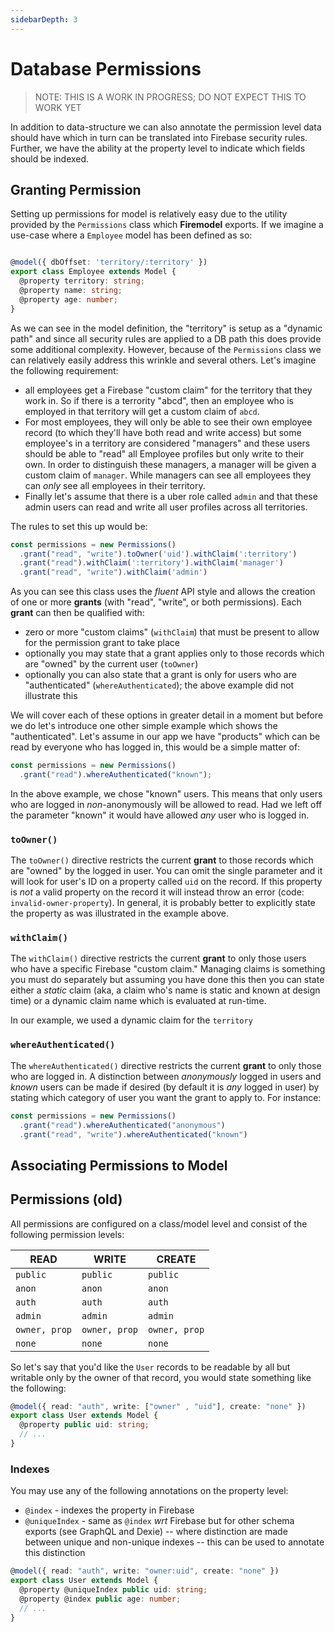 ```yaml
---
sidebarDepth: 3
---
```

# Database Permissions

> NOTE: THIS IS A WORK IN PROGRESS; DO NOT EXPECT THIS TO WORK YET

In addition to data-structure we can also annotate the permission level data should have which in turn can be translated into Firebase security rules. Further, we have the ability at the property level to indicate which fields should be indexed.

## Granting Permission

Setting up permissions for model is relatively easy due to the utility provided by the `Permissions` class which **Firemodel** exports. If we imagine a use-case where a `Employee` model has been defined as so:

```ts

@model({ dbOffset: 'territory/:territory' })
export class Employee extends Model {
  @property territory: string;
  @property name: string;
  @property age: number;
}
```

As we can see in the model definition, the "territory" is setup as a "dynamic path" and since all security rules are applied to a DB path this does provide some additional complexity. However, because of the `Permissions` class we can relatively easily address this wrinkle and several others. Let's imagine the following requirement:

- all employees get a Firebase "custom claim" for the territory that they work in. So if there is a terrority "abcd", then an employee who is employed in that territory will get a custom claim of `abcd`.
- For most employees, they will only be able to see their own employee record (to which they'll have both read and write access) but some employee's in a territory are considered "managers" and these users should be able to "read" all Employee profiles but only write to their own. In order to distinguish these managers, a manager will be given a custom claim of `manager`. While managers can see all employees they can _only_ see all employees in their territory.
- Finally let's assume that there is a uber role called `admin` and that these admin users can read and write all user profiles across all territories.

The rules to set this up would be:

```ts
const permissions = new Permissions()
  .grant("read", "write").toOwner('uid').withClaim(':territory')
  .grant("read").withClaim(':territory').withClaim('manager')
  .grant("read", "write").withClaim('admin')
```

As you can see this class uses the _fluent_ API style and allows the creation of one or more **grants** (with "read", "write", or both permissions). Each **grant** can then be qualified with:

- zero or more "custom claims" (`withClaim`) that must be present to allow for the permission grant to take place
- optionally you may state that a grant applies only to those records which are "owned" by the current user (`toOwner`)
- optionally you can also state that a grant is only for users who are "authenticated" (`whereAuthenticated`); the above example did not illustrate this

We will cover each of these options in greater detail in a moment but before we do let's introduce one other simple example which shows the "authenticated". Let's assume in our app we have "products" which can be read by everyone who has logged in, this would be a simple matter of:

```ts
const permissions = new Permissions()
  .grant("read").whereAuthenticated("known");
```

In the above example, we chose "known" users. This means that only users who are logged in _non_-anonymously will be allowed to read. Had we left off the parameter "known" it would have allowed *any* user who is logged in.

### `toOwner()`

The `toOwner()` directive restricts the current **grant** to those records which are "owned" by the logged in user. You can omit the single parameter and it will look for user's ID on a property called `uid` on the record. If this property is _not_ a valid property on the record it will instead throw an error (code: `invalid-owner-property`). In general, it is probably better to explicitly state the property as was illustrated in the example above.

### `withClaim()`

The `withClaim()` directive restricts the current **grant** to only those users who have a specific Firebase "custom claim." Managing claims is something you must do separately but assuming you have done this then you can state either a _static_ claim (aka, a claim who's name is static and known at design time) or a dynamic claim name which is evaluated at run-time.

In our example, we used a dynamic claim for the `territory` 

### `whereAuthenticated()`

The `whereAuthenticated()` directive restricts the current **grant** to only those who are logged in. A distinction between _anonymously_ logged in users and _known_ users can be made if desired (by default it is _any_ logged in user) by stating which category of user you want the grant to apply to. For instance:

```typescript
const permissions = new Permissions()
  .grant("read").whereAuthenticated("anonymous")
  .grant("read", "write").whereAuthenticated("known")
```

## Associating Permissions to Model

## Permissions (old)

All permissions are configured on a class/model level and consist of the following permission levels:

| READ          | WRITE         | CREATE        |
| ------------- | ------------- | ------------- |
| `public`      | `public`      | `public`      |
| `anon`        | `anon`        | `anon`        |
| `auth`        | `auth`        | `auth`        |
| `admin`       | `admin`       | `admin`       |
| `owner, prop` | `owner, prop` | `owner, prop` |
| `none`        | `none`        | `none`        |

 So let's say that you'd like the `User` records to be readable by all but writable only by the owner of that record, you would state something like the following:

```typescript
@model({ read: "auth", write: ["owner" , "uid"], create: "none" })
export class User extends Model {
  @property public uid: string;
  // ...
}
```

### Indexes

You may use any of the following annotations on the property level:

- `@index` - indexes the property in Firebase
- `@uniqueIndex` - same as `@index` *wrt* Firebase but for other schema exports (see GraphQL and Dexie) -- where distinction are made between unique and non-unique indexes -- this can be used to annotate this distinction

```typescript
@model({ read: "auth", write: "owner:uid", create: "none" })
export class User extends Model {
  @property @uniqueIndex public uid: string;
  @property @index public age: number;
  // ...
}
```
